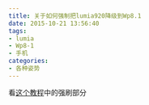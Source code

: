 ```yaml
---
title: 关于如何强制把lumia920降级到Wp8.1
date: 2015-10-21 13:56:40
tags: 
- lumia
- Wp8-1
- 手机
categories: 
- 各种姿势
---
```


<!--more-->

看[这个教程](http://bbs.lumwp.com/thread-139536-1-1.html%20dospy%E8%AE%BA%E5%9D%9B)中的强刷部分